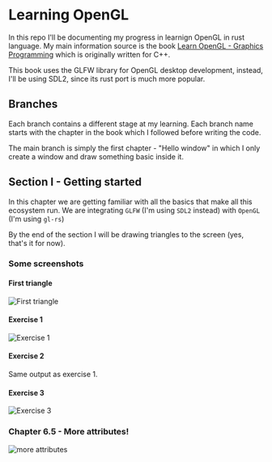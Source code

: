 # Learning OpenGL

In this repo I'll be documenting my progress in learnign OpenGL in rust language.
My main information source is the book [Learn OpenGL - Graphics Programming](https://learnopengl.com/)
which is originally written for C++.


This book uses the GLFW library for OpenGL desktop development, instead, I'll be using
SDL2, since its rust port is much more popular.


## Branches

Each branch contains a different stage at my learning. Each branch name starts
with the chapter in the book which I followed before writing the code.


The main branch is simply the first chapter - "Hello window"
in which I only create a window and draw something basic inside it.

## Section I - Getting started

In this chapter we are getting familiar with all the basics that make all 
this ecosystem run. We are integrating `GLFW` (I'm using `SDL2` instead) with `OpenGL`
(I'm using `gl-rs`)

By the end of the section I will be drawing triangles to the screen (yes, that's it for now).


### Some screenshots

#### First triangle
![First triangle](https://i.imgur.com/bHqr96K.png)


#### Exercise 1

![Exercise 1](https://i.imgur.com/t3zSUra.png)

#### Exercise 2

Same output as exercise 1.

#### Exercise 3
![Exercise 3](https://i.imgur.com/tfwAOgf.png)

### Chapter 6.5 - More attributes!

![more attributes](https://i.imgur.com/7rXjM4T.png)




